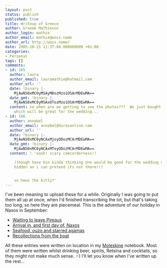 ```yaml
---
layout: post
status: publish
published: true
title: Writeup of Greece
author: Graeme Mathieson
author_login: mathie
author_email: mathie@woss.name
author_url: http://woss.name/
date: 2005-10-21 11:37:04.000000000 +01:00
categories:
- Personal
tags: []
comments:
- id: 165
  author: laura
  author_email: lauramathie@hotmail.com
  author_url: ''
  date: !binary |-
    MjAwNS0xMC0yMSAyMDozMzo1OSArMDEwMA==
  date_gmt: !binary |-
    MjAwNS0xMC0yMSAxOTozMzo1OSArMDEwMA==
  content: so when are we getting to see the photos???  We just bought a camcorder
    which will be great for the wedding...
- id: 166
  author: annabel
  author_email: annabel@durasonline.com
  author_url: ''
  date: !binary |-
    MjAwNS0xMC0yNCAxMjoyODozMCArMDEwMA==
  date_gmt: !binary |-
    MjAwNS0xMC0yNCAxMToyODozMCArMDEwMA==
  content: ! 'oook! scary camcorderness!!

    (though have bin kinda thinking one would be good for the wedding so long as its
    hidden an i can pretend its not there!!)


    so hows the kitty?'
---
```

I've been meaning to upload these for a while.  Originally I was going to put them all up at once, when I'd finished transcribing the lot, but that's taking too long, so here they are piecemeal.  This is the adventure of our holiday in Naxos in September:

<ul>
  <li><a href="http://woss.name/2005/09/16/waiting-to-leave-pireaus/">Waiting to leave Pireaus</a></li>
  <li><a href="http://woss.name/2005/09/17/arrival-in-and-first-day-of-naxos/">Arrival in, and first day of, Naxos</a></li>
  <li><a href="http://woss.name/2005/09/19/seafood-ouzo-and-starred-agamas/">Seafood, ouzo and starred agamas</a></li>
  <li><a href="http://woss.name/2005/09/24/recollections-from-the-boat/">Recollections from the boat</a></li>
</ul>

All these entries were written on location in my <a href="http://www.moleskine.co.uk/">Moleskine</a> notebook.  Most of them were written whilst drinking beer, spirits, Retsina and cocktails, so they might not make much sense. :-)  I'll let you know when I've written up the rest...
